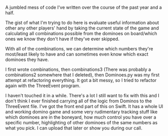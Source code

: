 A jumbled mess of code I've written over the course of the past year and a half.

The gist of what I'm trying to do here is evaluate useful information about other
any other players' hand by taking the current state of the game and calculating
all combinations possible from the dominoes on board/which ones we know they don't have
if they've ever skipped.

With all of the combinations, we can determine which numbers they're most/least likely to have
and can sometimes even know which exact dominoes they have.

I first wrote combinations, then combinations3 (There was probably a combinations2 somewhere that I deleted), then
Dominoes.py was my first attempt at refactoring everything. It got a bit messy, so I tried to refactor again with
the ThreeEvent program.

I haven't touched it in a while. There's a lot I still want to fix with this and I don't think I ever finished
carrying all of the logic from Dominos to the ThreeEvent file. I've got the front end part of this on
Swift. It has a whole UI and working domino game and some very rudimentary tracking stuff like which
dominoes are in the boneyard, how much control you have over a specific number, highlighting of other dominoes
of the same numbers as what you pick. I can upload that later or show you during our call.
